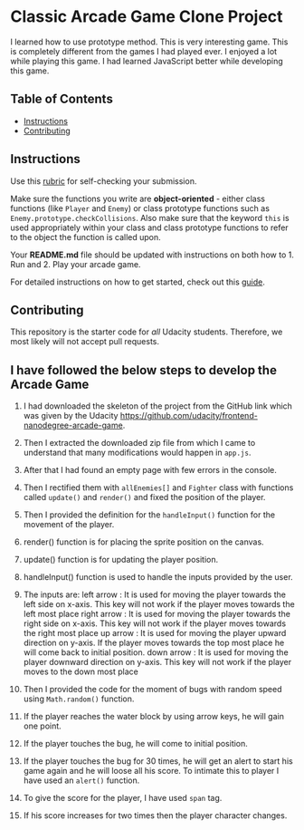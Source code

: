 # Classic Arcade Game Clone Project
 I learned how to use prototype method. This is very interesting game. This is completely different from the games I had played ever.  I enjoyed a lot while playing this game.
 I had learned JavaScript better while developing this game.

## Table of Contents

- [Instructions](#instructions)
- [Contributing](#contributing)

## Instructions

Use this [rubric](https://review.udacity.com/#!/rubrics/15/view) for self-checking your submission.

Make sure the functions you write are **object-oriented** - either class functions (like `Player` and `Enemy`) or class prototype functions such as `Enemy.prototype.checkCollisions`. Also make sure that the keyword `this` is used appropriately within your class and class prototype functions to refer to the object the function is called upon.

Your **README.md** file should be updated with instructions on both how to 1. Run and 2. Play your arcade game.

For detailed instructions on how to get started, check out this [guide](https://docs.google.com/document/d/1v01aScPjSWCCWQLIpFqvg3-vXLH2e8_SZQKC8jNO0Dc/pub?embedded=true).

## Contributing

This repository is the starter code for _all_ Udacity students. Therefore, we most likely will not accept pull requests.

## I have followed the below steps to develop the Arcade Game

1. I had downloaded the skeleton of the project from the GitHub link which was given by the Udacity https://github.com/udacity/frontend-nanodegree-arcade-game.
2. Then I extracted the downloaded zip file from which I came to understand that many modifications would happen in `app.js`.
3. After that I had found an empty page with few errors in the console.
4. Then I rectified them with `allEnemies[]` and `Fighter` class with functions called `update()` and `render()` and fixed the position of the player.
5. Then I provided the definition for the `handleInput()` function for the movement of the player.
6. render() function is for placing the sprite position on the canvas.
7. update() function is for updating the player position.
8. handleInput() function is used to handle the inputs provided by the user.
9. The inputs are:
   left arrow : It is used for moving the player towards the left side on x-axis. This key will not work if the player moves towards the               left most place
   right arrow : It is used for moving the player towards the right side on x-axis. This key will not work if the player moves towards                  the right most place
   up arrow   : It is used for moving the player upward direction on y-axis. If the player moves towards the top most place he will come                 back to initial position.
   down arrow : It is used for moving the player downward direction  on y-axis. This key will not work if the player moves to the down                   most place

10. Then I provided the code for the moment of bugs with random speed using `Math.random()` function.
11. If the player reaches the water block by using arrow keys, he will gain one point.
12. If the player touches the bug, he will come to initial position.
13. If the player touches the bug for 30 times, he will get an alert to start his game again and he will loose all his score. To intimate this to player I have used an `alert()` function.
14. To give the score for the player, I have used `span` tag.
15. If his score increases for two times then the player character changes.
